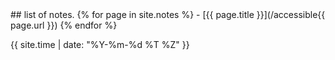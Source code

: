 <meta name="viewport" content="width=device-width, initial-scale=1">
## list of notes.
  {% for page in site.notes %}
- [{{ page.title }}](/accessible{{ page.url }}) {% endfor %}


<time datetime="{{ site.time | date_to_xmlschema }}" pubdate="pubdate">{{ site.time | date: "%Y-%m-%d %T %Z" }}</time>

